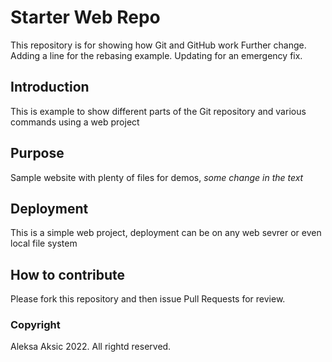# Starter Web Repo

This repository is for showing how Git and GitHub work
Further change.
Adding a line for the rebasing example.
Updating for an emergency fix.

## Introduction

This is example to show different parts of the Git repository and various commands using a web project

## Purpose

Sample website with plenty of files for demos, *some change in the text*

## Deployment

This is a simple web project, deployment can be on any web sevrer or even local file system

## How to contribute

Please fork this repository and then issue Pull Requests for review.

### Copyright

Aleksa Aksic 2022. All rightd reserved.
